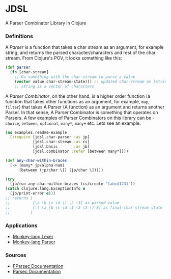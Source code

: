 # JDSL
A Parser Combinator Library in Clojure  

### Definitions  
A _Parser_ is a function that takes a char stream as an argument, for example string, and returns the parsed character/characters and rest of the char stream. From Clojure's POV, it looks something like this:  
```clojure
(def parser
  (fn [char-stream]
    ;; Do something with the char-stream to parse a value
    (vector value char-stream-state))) ;; updated char-stream as [string position]
    ;; string is a vector of characters
```
A _Parser Combinator_, on the other hand, is a higher order function (a function that takes other functions as an argument, for example, `map`, `filter`) that takes A Parser (A function) as an argument and returns another Parser. In that sense, A Parser Combinator is something that operates on Parsers. A few examples of Parser Combinators on this library can be - `choice`, `between`, `optional`, `many*`, `many+` etc. Lets see an example.  
```clojure
(ns examples.readme-example
  (:require [jdsl.char-parser :as jp]
            [jdsl.char-stream :as cs]
            [jdsl.basic       :as jb]
            [jdsl.combinator :refer [between many*]]))

(def any-char-within-braces
  (-> (many* jp/alpha-num)
      (between (jp/char \[) (jp/char \]))))

(try
  (jb/run any-char-within-braces (cs/create "[abcd123]"))
(catch clojure.lang.ExceptionInfo e
  (jb/print-error e)))
;; returns [
;;          [\a \b \c \d \1 \2 \3] as parsed value
;;          [\[ \a \b \c \d \1 \2 \3 \] 8] as final char stream state
;;         ]
```

### Applications
- [Monkey-lang Lexer](https://github.com/Vikasg7/ts-rust-zig-deez/blob/master/clj/src/monkey_lang/lexer.clj)
- [Monkey-lang Parser](https://github.com/Vikasg7/ts-rust-zig-deez/blob/master/clj/src/monkey_lang/parser.clj) 

### Sources
- [FParsec Documentation](http://www.quanttec.com/fparsec/reference/primitives.html)  
- [Parsec Documentation](https://hackage.haskell.org/package/parsec-3.1.16.1/docs/)
